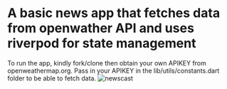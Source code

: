 # A basic news app that fetches data from openwather API and uses riverpod for state management

To run the app, kindly fork/clone then obtain your own APIKEY from openweathermap.org.
Pass in your APIKEY in the lib/utils/constants.dart folder to be able to fetch data. 
![newscast](https://user-images.githubusercontent.com/80969540/147779859-ef164022-63aa-46d6-a441-da67ab8f50a5.png)
